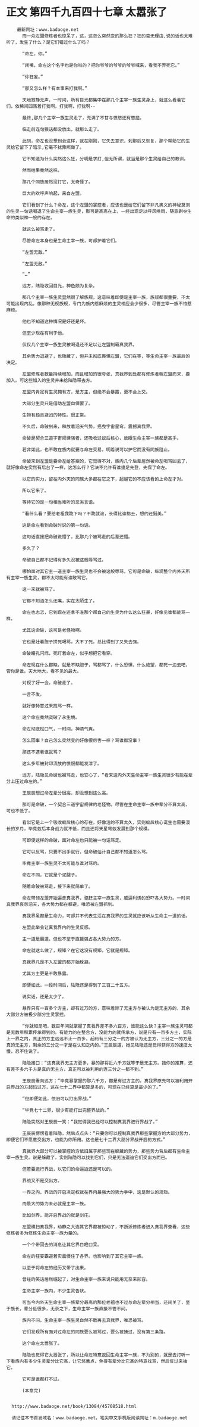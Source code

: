 # 正文 第四千九百四十七章 太嚣张了
        最新网址：www.badaoge.net
          而一众左盟修炼者也惊呆了，这，这怎么突然变的那么狂？狂的毫无理由,说的话也太难听了，发生了什么？是它们错过什么了吗？
      
          “命左，你。”
      
          “闭嘴，命左这个名字也是你叫的？把你爷爷的爷爷的爷爷喊来，看我不弄死它。”
      
          “伱狂妄。”
      
          “那又怎么样？有本事来打我啊。”
      
          天地寂静无声，一时间，所有目光都集中在那几个主宰一族生灵身上，就这么看着它们，依稀间回荡着打我啊，打我啊，打我啊--
      
          最终,那几个主宰一族生灵走了，充满了不甘与愤怒还有憋屈。
      
          临走前连句狠话都没放出，就那么走了。
      
          此刻，命左也没想到会这样，就在刚刚，它失去意识，刹那后又恢复，那个帮助它的生灵给它留下了暗示,它毫不犹豫照做了。
      
          它不知道为什么突然这么狂，分明是求打,但无所谓，就当是那个生灵给自己的教训。
      
          然而结果竟然这样。
      
          那几个同族居然没打它，太奇怪了。
      
          巨大的欢呼声响起，来自左盟。
      
          它们看到了什么？命左，这个左盟的掌控者，应该也是给它们留下非凡奥义的神秘莫测的生灵一句话喝退了生命主宰一族生灵，那可是高高在上，一经出现足以呼风唤雨，随意剥夺生命的类似神一般的存在。
      
          就这么被骂走了。
      
          尽管命左本身也是生命主宰一族，可却护着它们。
      
          “左盟无敌。”
      
          “左盟无敌。”
      
          “…”
      
          远方，陆隐收回目光，神色颇为复杂。
      
          那几个主宰一族生灵显然很了解族规，这意味着即便是主宰一族，族规都很重要，不太可能出现内乱。像那种无视族规，专门为族内惹麻烦的生灵相应会少很多，尽管主宰一族不怕惹麻烦。
      
          他也不知道这种情况是好还是坏。
      
          但至少现在有利于他。
      
          仅仅几个主宰一族生灵被喝退还不足以让左盟制霸真我界。
      
          其余势力退避了，也隐藏了，但并未彻底畏惧左盟，它们在等，等生命主宰一族最后的决定。
      
          左盟修炼者数量持续增加，而且增加的很夸张，真我界到处都有修炼者朝左盟而来，要加入。可这些加入的生灵并未给陆隐带去方。
      
          左盟内肯定有生灵拥有方，是方主，但绝不会暴露，更不会上交。
      
          大部分生灵只是借助左盟自保罢了。
      
          生物有趋吉避凶的特性。很正常。
      
          不久后，命破到来，释放着滔天气势，摇曳宇宙星穹，震撼真我界。
      
          命破是契合三道宇宙规律强者，还吸收过蚁后核心，放眼生命主宰一族都是高手。
      
          若非如此，也不敢在族内就要与命左交易，明着说可以护它而没有同族阻止。
      
          命破来到左盟是要命左给答案的，它觉得不对，族内几个后辈居然被命左喝骂回去了，就好像命左突然有后台了一样，这怎么行？它决不允许有谁捷足先登，先保了命左。
      
          以它的实力，留在内外天的同族大多都在它之下，超越它的不应该看的上命左才对。
      
          所以它来了。
      
          等待它的是一句相当难听的恶劣言语。
      
          “看什么看？要给老祖我跪下吗？不跪就滚，长得比谁都丑，想的还挺美。”
      
          这是命左看到命破时说的第一句话。
      
          这句话直接把命破说懵了，比那几个被骂走的后辈还懵。
      
          多久了？
      
          命破自己都不记得有多久没被这般辱骂过。
      
          哪怕面对其它主一道主宰一族生灵也不会被这般辱骂，它可是命破，纵观整个内外天所有主宰一族生灵，都不太可能有谁敢骂它。
      
          这一来就被骂了。
      
          它都不知道怎么还嘴，实在太陌生了。
      
          命左也忐忑，它到现在还拿不准那个帮自己的生灵为什么这么狂暴，好像见谁都能骂一样。
      
          尤其这命破，这可是老怪物啊。
      
          它也是壮着胆子拼死喝骂，大不了死。总比得到了又失去强。
      
          命破瞳孔闪烁，死盯着命左，似乎想把它看穿。
      
          命左现在什么都缺，就是不缺胆子，骂都骂了，什么恐惧，什么绝望，都死一边去吧，管你是谁。天大地大，看不见的最大。
      
          对视了好一会，命破走了。
      
          一言不发。
      
          就好像特意过来找骂一样。
      
          这个命左竟然突破了永生境。
      
          命左彻底松口气，一时间，神清气爽。
      
          怎么回事？自己怎么突然变的好像很厉害一样？骂谁都没事？
      
          那还不逮着谁就骂？
      
          这么多年被封印流放的愤恨都能发泄了。
      
          远方，陆隐见命破也被骂走，也安心了，“看来这内外天生命主宰一族生灵很少有能在辈分上压过命左的。”
      
          王辰辰想过命左辈分很高，却没想到这么高。
      
          那可是命破，一个契合三道宇宙规律的老怪物。尽管在生命主宰一族中辈分不算太高，可也不低了。
      
          看似它是上一个吸收蚁后核心的存在，好像活的不算太久，实则蚁后核心诞生也需要漫长的岁月，毕竟蚁后本身战力就不低，而且还将天星穹蚁发展到那个规模。
      
          可即便这样的命破，面对命左也只能被一句话骂走。
      
          它可以反骂，只要不出手就行，但命破估计自己都不知道怎么骂。
      
          毕竟主宰一族生灵不太可能与谁对骂的。
      
          命左不同，它就是个泥腿子。
      
          随着命破被骂走，接下来就简单了。
      
          命左带领左盟开始遍走真我界，驱赶主宰一族生灵，威逼利诱的恐吓各大势力。一时间真我界哀怨滔天，各大势力都在躲避，唯恐被左盟抓到。
      
          真我界虽都是生命力，可却并不代表生活在真我界的生灵就应该听从生命主一道的话。
      
          左盟此举会让真我界内的生灵反感。
      
          主一道是霸道，但也不至于直接强占各大势力的方。
      
          命左就这么做了，规矩？在它这没有规矩，它就是规矩。
      
          真我界凡是不入左盟的都开始躲避。
      
          尤其方主更是不敢暴露。
      
          即便如此，一段时间后，陆隐还是得到了三百二十五方。
      
          说实话，还是太少了。
      
          悬界只有一百多个方主，却有过万的方，意味着除了无主方与被认为是无主方的，其余大部分方被极少部分生灵掌控。
      
          “你就知足吧，数百年间就掌握了真我界差不多六百方，谁能这么快？主宰一族生灵可都是无数年积累传承得到的。有能力的在整合方，没能力的就传承方，说是只有一百多方主，实际上一界之内，真正的方主远远不止一百多，起码有三分之一的方被认为无主方，三分之一的方是真的无主方，剩余的三分之一才是在认知之内的。”王辰辰道，她见陆隐还是觉得获得方的速度太慢，忍不住说了。
      
          陆隐接口：“这真我界无主方更多，暴的那将近六千方就等于是无主方。按你的推算，还有差不多六千方是真的无主方，真正可以被利用的连三分之一都不到。”
      
          王辰辰看向远方：“毕竟暴掌握的那六千方，都是有过方主的。真我界原先可以被利用开启界战的方起码过万，这在七十二界中都算是多的，可现在已经算是最少的了。”
      
          “但即便如此，依旧可以打出界战。”
      
          “毕竟七十二界，很少有能打出完整界战的。”
      
          陆隐突然对王辰辰一笑：“我觉得我已经可以控制真我界进行界战了。”
      
          王辰辰愣愣看着陆隐，然后点点头：“只要你可以控制真我界那些掌握方的大部分势力，即便它们不愿意交出方，也能为你所用。这也是七十二界大部分界战开启的方式。”
      
          真我界大部分可以被掌控的方依旧属于那些现在躲藏的势力，那些势力背后都有生命主宰一族生灵。说是躲藏了，实则陆隐可以找到它们，只是无法逼迫它们交出方而已。
      
          但若要进行界战，以它们的命逼迫还是可以的。
      
          界战又不是交出方。
      
          一界之内，界战的开启决定权就在界内最强大的势力手中，这是默认的规矩。
      
          而最大的势力未必就是主宰一族。
      
          比如剑界，能开启界战的就是剑庄。
      
          左盟横扫真我界，动静之大连其它界都被惊动了，不断派修炼者进入真我界查看，这些修炼者多为修炼生命主宰一族力量的。
      
          一个个带回去的消息让其它界目瞪口呆。
      
          命左的狂妄霸道着实震慑住了各界。也影响到了其它主宰一族。
      
          以至于将命左的经历又带了出来。
      
          曾经的笑话居然崛起了，对生命主宰一族来说只能用无奈来形容。
      
          生命主宰一族内，不少生灵告状。
      
          可当今内外天生命主宰一族辈分最高的那位老祖也不过与命左辈分相当，还闭关了，至于族长，辈分低很多，无奈之下，生命主宰一族直接不管不问。
      
          族内不问，生命主宰一族生灵自然不敢再去真我界，唯恐被骂。
      
          它们发现所有面对过命左的同族要么被骂过，要么被揍过，没有第三条路。
      
          这个命左太嚣张了。
      
          陆隐也觉得它太嚣张了，所以让命左特意返回生命主宰一族，不为别的，就是去打听一下看族内有多少生灵辈分比它高，让它悠着点，免得有辈分比它高的特意找骂，然后反过来抽它。
      
          它可是谁都打不过。
      
          (本章完)
      
      
      http://www.badaoge.net/book/13084/45708518.html
      
      请记住本书首发域名：www.badaoge.net。笔尖中文手机版阅读网址：m.badaoge.net